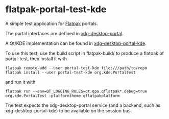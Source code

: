 # flatpak-portal-test-kde

A simple test application for [Flatpak](http://www.flatpak.org) portals.

The portal interfaces are defined in [xdg-desktop-portal](https://github.com/flatpak/xdg-desktop-portal).

A Qt/KDE implementation can be found in [xdg-desktop-portal-kde](https://github.com/grulja/xdg-desktop-portal-kde).

To use this test, use the build script in flatpak-build/ to produce a flatpak of portal-test, then install it with

    flatpak remote-add --user portal-test-kde file:///path/to/repo
    flatpak install --user portal-test-kde org.kde.PortalTest

and run it with

    flatpak run --env=QT_LOGGING_RULES=qt.qpa.qflatpak*.debug=true org.kde.PortalTest -platformtheme qflatpakplatform

The test expects the xdg-desktop-portal service (and a backend, such as xdg-desktop-portal-kde) to be available on the session bus.
